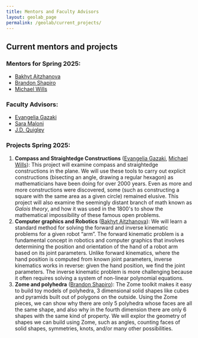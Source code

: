 ```yaml
---
title: Mentors and Faculty Advisors
layout: geolab_page
permalink: /geolab/current_projects/
---
```


<h2 class="mb-3">Current mentors and projects</h2>

### Mentors for Spring 2025:

- [Bakhyt Aitzhanova](https://math.virginia.edu/people/axh7cj/)
- [Brandon Shapiro](https://brandontshapiro.github.io/)
- [Michael Wills](https://sites.google.com/view/michael-wills/)


### Faculty Advisors:
- [Evangelia Gazaki](https://sites.google.com/view/valiagazakihomepage/home)
- [Sara Maloni](https://sites.google.com/view/sara-maloni)
- [J.D. Quigley](https://quigleyjd.github.io)

### Projects Spring 2025:
1. **Compass and Straightedge Constructions** ([Evangelia Gazaki](https://sites.google.com/view/valiagazakihomepage/home), [Michael Wills](https://sites.google.com/view/michael-wills/)): This project will examine compass and straightedge constructions in the plane. We will use these tools to carry out explicit constructions (bisecting an angle, drawing a regular hexagon) as mathematicians have been doing for over 2000 years. Even as more and more constructions were discovered, some (such as constructing a square with the same area as a given circle) remained elusive. This project will also examine the seemingly distant branch of math known as _Galois theory_, and how it was used in the 1800's to show the mathematical impossibility of these famous open problems.
2. **Computer graphics and Robotics** ([Bakhyt Aitzhanova](https://math.virginia.edu/people/axh7cj/)): We will learn a standard method for solving the forward and inverse kinematic problems for a given robot “arm”. The forward kinematic problem is a fundamental concept in robotics and computer graphics that involves determining the position and orientation of the hand of a robot arm based on its joint parameters. Unlike forward kinematics, where the hand position is computed from known joint parameters, inverse kinematics works in reverse: given the hand position, we find the joint parameters. The inverse kinematic problem is more challenging because it often requires solving a system of non-linear polynomial equations.
4. **Zome and polyhedra** ([Brandon Shapiro](https://brandontshapiro.github.io/)): The Zome toolkit makes it easy to build toy models of polyhedra, 3 dimensional solid shapes like cubes and pyramids built out of polygons on the outside. Using the Zome pieces, we can show why there are only 5 polyhedra whose faces are all the same shape, and also why in the fourth dimension there are only 6 shapes with the same kind of property. We will explor the geometry of shapes we can build using Zome, such as angles, counting faces of solid shapes, symmetries, knots, and/or many other possibilities.

